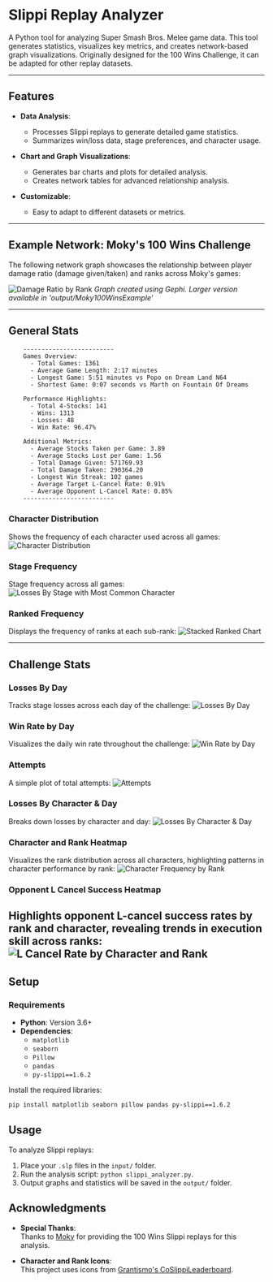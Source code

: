 # Slippi Replay Analyzer

A Python tool for analyzing Super Smash Bros. Melee game data. This tool generates statistics, visualizes key metrics, and creates network-based graph visualizations. Originally designed for the 100 Wins Challenge, it can be adapted for other replay datasets.

---

## Features

- **Data Analysis**:
  - Processes Slippi replays to generate detailed game statistics.
  - Summarizes win/loss data, stage preferences, and character usage.

- **Chart and Graph Visualizations**:
  - Generates bar charts and plots for detailed analysis.
  - Creates network tables for advanced relationship analysis.

- **Customizable**:
  - Easy to adapt to different datasets or metrics.

---

## Example Network: Moky's 100 Wins Challenge

The following network graph showcases the relationship between player damage ratio (damage given/taken) and ranks across Moky's games:

![Damage Ratio by Rank](output/Moky100WinsExample/graph_Moky100Wins_DamageRatio_sml.png)
*Graph created using Gephi.* *Larger version available in 'output/Moky100WinsExample'*

---

## General Stats

``` 
    -------------------------
    Games Overview:
      - Total Games: 1361
      - Average Game Length: 2:17 minutes
      - Longest Game: 5:51 minutes vs Popo on Dream Land N64
      - Shortest Game: 0:07 seconds vs Marth on Fountain Of Dreams

    Performance Highlights:
      - Total 4-Stocks: 141
      - Wins: 1313
      - Losses: 48
      - Win Rate: 96.47%
      
    Additional Metrics:
      - Average Stocks Taken per Game: 3.89
      - Average Stocks Lost per Game: 1.56
      - Total Damage Given: 571769.93
      - Total Damage Taken: 290364.20
      - Longest Win Streak: 102 games
      - Average Target L-Cancel Rate: 0.91%
      - Average Opponent L-Cancel Rate: 0.85% 
    -------------------------
```

### Character Distribution
Shows the frequency of each character used across all games:
![Character Distribution](output/Moky100WinsExample/char_freq_all.png)

### Stage Frequency
Stage frequency across all games:
![Losses By Stage with Most Common Character](output/Moky100WinsExample/stage_freq_all.png)

### Ranked Frequency
Displays the frequency of ranks at each sub-rank:
![Stacked Ranked Chart](output/Moky100WinsExample/stacked_rank_chart.png)

---

## Challenge Stats

### Losses By Day
Tracks stage losses across each day of the challenge:
![Losses By Day](output/Moky100WinsExample/loss_stage_day.png)

### Win Rate by Day
Visualizes the daily win rate throughout the challenge:
![Win Rate by Day](output/Moky100WinsExample/win_rate.png)

### Attempts
A simple plot of total attempts:
![Attempts](output/Moky100WinsExample/plot_no_stages.png)

### Losses By Character & Day
Breaks down losses by character and day:
![Losses By Character & Day](output/Moky100WinsExample/char_loss.png)

### Character and Rank Heatmap
Visualizes the rank distribution across all characters, highlighting patterns in character performance by rank:
![Character Frequency by Rank](output/Moky100WinsExample/rank_distribution_heatmap.png)

### Opponent L Cancel Success Heatmap
Highlights opponent L-cancel success rates by rank and character, revealing trends in execution skill across ranks:
![L Cancel Rate by Character and Rank](output/Moky100WinsExample/rank_character_lcancel_heatmap.png)
---

## Setup

### Requirements

- **Python**: Version 3.6+
- **Dependencies**:
  - `matplotlib`
  - `seaborn`
  - `Pillow`
  - `pandas`
  - `py-slippi==1.6.2`

Install the required libraries:
```bash
pip install matplotlib seaborn pillow pandas py-slippi==1.6.2
```

## Usage
To analyze Slippi replays:
1. Place your `.slp` files in the `input/` folder.
2. Run the analysis script: `python slippi_analyzer.py`.
3. Output graphs and statistics will be saved in the `output/` folder.

## Acknowledgments

- **Special Thanks**:  
  Thanks to [Moky](https://x.com/moky_dokie) for providing the 100 Wins Slippi replays for this analysis.

- **Character and Rank Icons**:  
  This project uses icons from [Grantismo's CoSlippiLeaderboard](https://github.com/Grantismo/CoSlippiLeaderboard).

